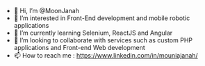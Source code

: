 - 👋 Hi, I’m @MoonJanah
- 👀 I’m interested in Front-End development and mobile robotic applications
- 🌱 I’m currently learning Selenium, ReactJS and Angular
- 💞️ I’m looking to collaborate with services such as custom PHP applications and Front-end Web development
- 📫 How to reach me : https://www.linkedin.com/in/mouniajanah/

<!---
MoonJanah/MoonJanah is a ✨ special ✨ repository because its `README.md` (this file) appears on your GitHub profile.
You can click the Preview link to take a look at your changes.
--->
